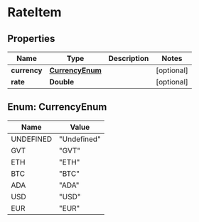 
# RateItem

## Properties
Name | Type | Description | Notes
------------ | ------------- | ------------- | -------------
**currency** | [**CurrencyEnum**](#CurrencyEnum) |  |  [optional]
**rate** | **Double** |  |  [optional]


<a name="CurrencyEnum"></a>
## Enum: CurrencyEnum
Name | Value
---- | -----
UNDEFINED | &quot;Undefined&quot;
GVT | &quot;GVT&quot;
ETH | &quot;ETH&quot;
BTC | &quot;BTC&quot;
ADA | &quot;ADA&quot;
USD | &quot;USD&quot;
EUR | &quot;EUR&quot;



